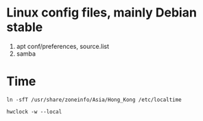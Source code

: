 Linux config files, mainly Debian stable
===
1. apt conf/preferences, source.list
2. samba

Time
===
`ln -sfT /usr/share/zoneinfo/Asia/Hong_Kong /etc/localtime`

`hwclock -w --local`


